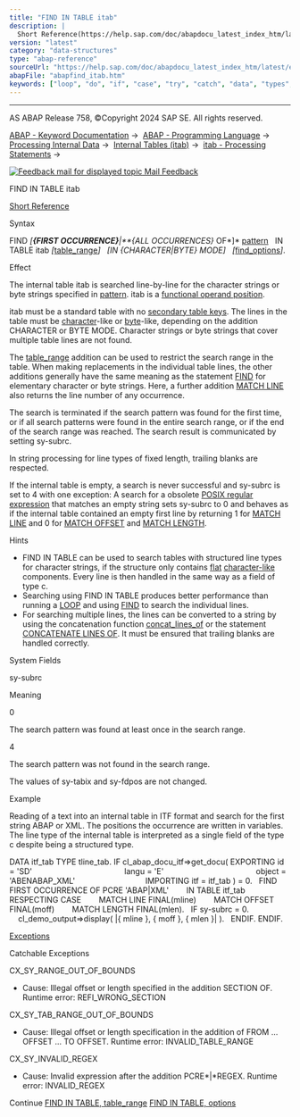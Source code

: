 ```yaml
---
title: "FIND IN TABLE itab"
description: |
  Short Reference(https://help.sap.com/doc/abapdocu_latest_index_htm/latest/en-US/abapfind_shortref.htm) Syntax FIND FIRST OCCURRENCEALL OCCURRENCES OF pattern(https://help.sap.com/doc/abapdocu_latest_index_htm/latest/en-US/abapfind_pattern.htm) IN TABLE itab table_ran
version: "latest"
category: "data-structures"
type: "abap-reference"
sourceUrl: "https://help.sap.com/doc/abapdocu_latest_index_htm/latest/en-US/abapfind_itab.htm"
abapFile: "abapfind_itab.htm"
keywords: ["loop", "do", "if", "case", "try", "catch", "data", "types", "internal-table", "abapfind", "itab"]
---
```


* * *

AS ABAP Release 758, ©Copyright 2024 SAP SE. All rights reserved.

[ABAP - Keyword Documentation](https://help.sap.com/doc/abapdocu_latest_index_htm/latest/en-US/abenabap.htm) →  [ABAP - Programming Language](https://help.sap.com/doc/abapdocu_latest_index_htm/latest/en-US/abenabap_reference.htm) →  [Processing Internal Data](https://help.sap.com/doc/abapdocu_latest_index_htm/latest/en-US/abenabap_data_working.htm) →  [Internal Tables (itab)](https://help.sap.com/doc/abapdocu_latest_index_htm/latest/en-US/abenitab.htm) →  [itab - Processing Statements](https://help.sap.com/doc/abapdocu_latest_index_htm/latest/en-US/abentable_processing_statements.htm) → 

 [![](Mail.gif?object=Mail.gif "Feedback mail for displayed topic") Mail Feedback](mailto:f1_help@sap.com?subject=Feedback%20on%20ABAP%20Documentation&body=Document:%20FIND%20IN%20TABLE%20itab%2C%20ABAPFIND_ITAB%2C%20758%0D%0A%0D%0AError:%0D%0A%0D%0A%0D%0A%0D%0ASuggestion%20for%20improvement:)

FIND IN TABLE itab

[Short Reference](https://help.sap.com/doc/abapdocu_latest_index_htm/latest/en-US/abapfind_shortref.htm)

Syntax

FIND *\[**{*FIRST OCCURRENCE*}**|**{*ALL OCCURRENCES*}* OF*\]* [pattern](https://help.sap.com/doc/abapdocu_latest_index_htm/latest/en-US/abapfind_pattern.htm)
  IN TABLE itab *\[*[table\_range](https://help.sap.com/doc/abapdocu_latest_index_htm/latest/en-US/abapfind_table_range.htm)*\]*
  *\[*IN *{*CHARACTER*|*BYTE*}* MODE*\]*
  *\[*[find\_options](https://help.sap.com/doc/abapdocu_latest_index_htm/latest/en-US/abapfind_itab_options.htm)*\]*.

Effect

The internal table itab is searched line-by-line for the character strings or byte strings specified in [pattern](https://help.sap.com/doc/abapdocu_latest_index_htm/latest/en-US/abapfind_pattern.htm). itab is a [functional operand position](https://help.sap.com/doc/abapdocu_latest_index_htm/latest/en-US/abenfunctional_position_glosry.htm "Glossary Entry").

itab must be a standard table with no [secondary table keys](https://help.sap.com/doc/abapdocu_latest_index_htm/latest/en-US/abensecondary_table_key_glosry.htm "Glossary Entry"). The lines in the table must be [character](https://help.sap.com/doc/abapdocu_latest_index_htm/latest/en-US/abencharlike_data_object_glosry.htm "Glossary Entry")\-like or [byte](https://help.sap.com/doc/abapdocu_latest_index_htm/latest/en-US/abenbyte_like_data_object_glosry.htm "Glossary Entry")\-like, depending on the addition CHARACTER or BYTE MODE. Character strings or byte strings that cover multiple table lines are not found.

The [table\_range](https://help.sap.com/doc/abapdocu_latest_index_htm/latest/en-US/abapfind_table_range.htm) addition can be used to restrict the search range in the table. When making replacements in the individual table lines, the other additions generally have the same meaning as the statement [FIND](https://help.sap.com/doc/abapdocu_latest_index_htm/latest/en-US/abapfind.htm) for elementary character or byte strings. Here, a further addition [MATCH LINE](https://help.sap.com/doc/abapdocu_latest_index_htm/latest/en-US/abapfind_itab_options.htm) also returns the line number of any occurrence.

The search is terminated if the search pattern was found for the first time, or if all search patterns were found in the entire search range, or if the end of the search range was reached. The search result is communicated by setting sy-subrc.

In string processing for line types of fixed length, trailing blanks are respected.

If the internal table is empty, a search is never successful and sy-subrc is set to 4 with one exception: A search for a obsolete [POSIX regular expression](https://help.sap.com/doc/abapdocu_latest_index_htm/latest/en-US/abenregex_posix_syntax.htm) that matches an empty string sets sy-subrc to 0 and behaves as if the internal table contained an empty first line by returning 1 for [MATCH LINE](https://help.sap.com/doc/abapdocu_latest_index_htm/latest/en-US/abapfind_itab_options.htm) and 0 for [MATCH OFFSET](https://help.sap.com/doc/abapdocu_latest_index_htm/latest/en-US/abapfind_itab_options.htm) and [MATCH LENGTH](https://help.sap.com/doc/abapdocu_latest_index_htm/latest/en-US/abapfind_itab_options.htm).

Hints

-   FIND IN TABLE can be used to search tables with structured line types for character strings, if the structure only contains [flat](https://help.sap.com/doc/abapdocu_latest_index_htm/latest/en-US/abenflat_glosry.htm "Glossary Entry") [character-like](https://help.sap.com/doc/abapdocu_latest_index_htm/latest/en-US/abencharlike_data_object_glosry.htm "Glossary Entry") components. Every line is then handled in the same way as a field of type c.
-   Searching using FIND IN TABLE produces better performance than running a [LOOP](https://help.sap.com/doc/abapdocu_latest_index_htm/latest/en-US/abaploop_at_itab.htm) and using [FIND](https://help.sap.com/doc/abapdocu_latest_index_htm/latest/en-US/abapfind.htm) to search the individual lines.
-   For searching multiple lines, the lines can be converted to a string by using the concatenation function [concat\_lines\_of](https://help.sap.com/doc/abapdocu_latest_index_htm/latest/en-US/abenconcatenation_functions.htm) or the statement [CONCATENATE LINES OF](https://help.sap.com/doc/abapdocu_latest_index_htm/latest/en-US/abapconcatenate.htm). It must be ensured that trailing blanks are handled correctly.

System Fields

sy-subrc

Meaning

0

The search pattern was found at least once in the search range.

4

The search pattern was not found in the search range.

The values of sy-tabix and sy-fdpos are not changed.

Example

Reading of a text into an internal table in ITF format and search for the first string ABAP or XML. The positions the occurrence are written in variables. The line type of the internal table is interpreted as a single field of the type c despite being a structured type.

DATA itf\_tab TYPE tline\_tab.
IF cl\_abap\_docu\_itf=>get\_docu( EXPORTING id = 'SD'
                                         langu = 'E'
                                         object = 'ABENABAP\_XML'
                               IMPORTING itf = itf\_tab ) = 0.
  FIND FIRST OCCURRENCE OF PCRE 'ABAP|XML'
       IN TABLE itf\_tab
       RESPECTING CASE
       MATCH LINE FINAL(mline)
       MATCH OFFSET FINAL(moff)
       MATCH LENGTH FINAL(mlen).
  IF sy-subrc = 0.
    cl\_demo\_output=>display( |{ mline }, { moff }, { mlen }| ).
  ENDIF.
ENDIF.

[Exceptions](https://help.sap.com/doc/abapdocu_latest_index_htm/latest/en-US/abenabap_language_exceptions.htm)

Catchable Exceptions

CX\_SY\_RANGE\_OUT\_OF\_BOUNDS

-   Cause: Illegal offset or length specified in the addition SECTION OF.
    Runtime error: REFI\_WRONG\_SECTION

CX\_SY\_TAB\_RANGE\_OUT\_OF\_BOUNDS

-   Cause: Illegal offset or length specification in the addition of FROM ... OFFSET ... TO OFFSET.
    Runtime error: INVALID\_TABLE\_RANGE

CX\_SY\_INVALID\_REGEX

-   Cause: Invalid expression after the addition PCRE*|*REGEX.
    Runtime error: INVALID\_REGEX

Continue
[FIND IN TABLE, table\_range](https://help.sap.com/doc/abapdocu_latest_index_htm/latest/en-US/abapfind_table_range.htm)
[FIND IN TABLE, options](https://help.sap.com/doc/abapdocu_latest_index_htm/latest/en-US/abapfind_itab_options.htm)